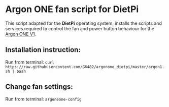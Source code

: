 # Argon ONE fan script for DietPi
This script adapted for the **DietPi** operating system, installs the scripts and services required to control the fan and power button behaviour for the [Argon ONE V1](https://www.argon40.com/argon-one-raspberry-pi-4-case.html).

## Installation instruction:

Run from terminal: `curl https://raw.githubusercontent.com/G6482/argonone_dietpi/master/argon1.sh | bash`

## Change fan settings:

Run from terminal: `argoneone-config`
